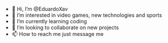 - 👋 Hi, I’m @EduardoXav
- 👀 I’m interested in video games, new technologies and sports
- 🌱 I’m currently learning coding
- 💞️ I’m looking to collaborate on new projects
- 📫 How to reach me just message me
<!---
EduardoXavier612/EduardoXavier612 is a ✨ special ✨ repository because its `README.md` (this file) appears on your GitHub profile.
You can click the Preview link to take a look at your changes.
--->
